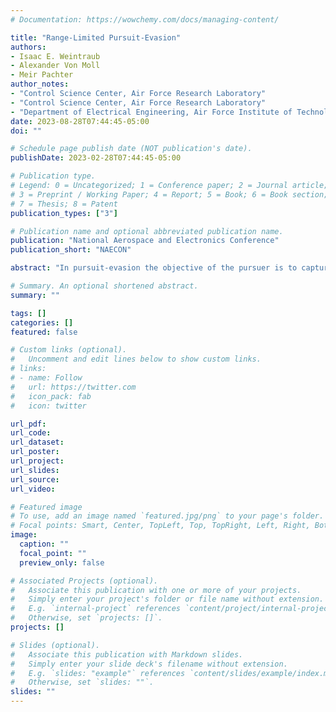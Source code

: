 ```yaml
---
# Documentation: https://wowchemy.com/docs/managing-content/

title: "Range-Limited Pursuit-Evasion"
authors: 
- Isaac E. Weintraub
- Alexander Von Moll
- Meir Pachter
author_notes:
- "Control Science Center, Air Force Research Laboratory"
- "Control Science Center, Air Force Research Laboratory"
- "Department of Electrical Engineering, Air Force Institute of Technology" 
date: 2023-08-28T07:44:45-05:00
doi: ""

# Schedule page publish date (NOT publication's date).
publishDate: 2023-02-28T07:44:45-05:00

# Publication type.
# Legend: 0 = Uncategorized; 1 = Conference paper; 2 = Journal article;
# 3 = Preprint / Working Paper; 4 = Report; 5 = Book; 6 = Book section;
# 7 = Thesis; 8 = Patent
publication_types: ["3"]

# Publication name and optional abbreviated publication name.
publication: "National Aerospace and Electronics Conference"
publication_short: "NAECON"

abstract: "In pursuit-evasion the objective of the pursuer is to capture the evader. In this work, the faster pursuer is modeled to have limited range and therefore optimal strategies for the pursuer and evader change. Depending upon the range limits of the pursuer the evader may evade capture by the pursuer. This paper describes the optimal strategies and nuances that appear for point-capture or when the pursuer is endowed with a non-zero capture radius."

# Summary. An optional shortened abstract.
summary: ""

tags: []
categories: []
featured: false

# Custom links (optional).
#   Uncomment and edit lines below to show custom links.
# links:
# - name: Follow
#   url: https://twitter.com
#   icon_pack: fab
#   icon: twitter

url_pdf:
url_code:
url_dataset:
url_poster:
url_project:
url_slides:
url_source:
url_video:

# Featured image
# To use, add an image named `featured.jpg/png` to your page's folder. 
# Focal points: Smart, Center, TopLeft, Top, TopRight, Left, Right, BottomLeft, Bottom, BottomRight.
image:
  caption: ""
  focal_point: ""
  preview_only: false

# Associated Projects (optional).
#   Associate this publication with one or more of your projects.
#   Simply enter your project's folder or file name without extension.
#   E.g. `internal-project` references `content/project/internal-project/index.md`.
#   Otherwise, set `projects: []`.
projects: []

# Slides (optional).
#   Associate this publication with Markdown slides.
#   Simply enter your slide deck's filename without extension.
#   E.g. `slides: "example"` references `content/slides/example/index.md`.
#   Otherwise, set `slides: ""`.
slides: ""
---
```

